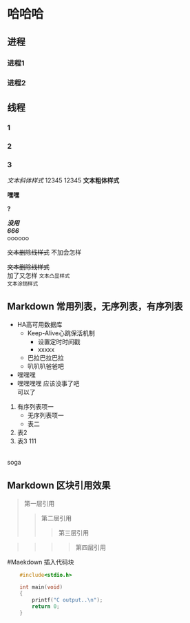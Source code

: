 # 哈哈哈

## 进程

### 进程1
### 进程2

## 线程

### 1

### 2
### 3

*文本斜体样式*
12345
	12345
**文本粗体样式**

**嘿嘿**


**?**



***没用***</br>
***666***</br>
oooooo


~~文本删除线样式~~
不加会怎样

~~文本删除线样式~~</br>
加了又怎样
``文本凸显样式``<br>
`文本涂销样式`<br>


## Markdown 常用列表，无序列表，有序列表

* HA高可用数据库
	* Keep-Alive心跳保活机制
		* 设置定时时间戳
		* xxxxx
	* 巴拉巴拉巴拉
	* 叭叭叭爸爸吧
* 嘿嘿嘿
* 嘿嘿嘿嘿
应该没事了吧<br>
可以了

1. 有序列表项一
	* 无序列表项一
	* 表二
2. 表2
3. 表3
111
<br>
soga

## Markdown 区块引用效果

> 第一层引用
>> 第二层引用
>>> 第三层引用

>>>> 第四层引用

#Maekdown 插入代码块

```c
	#include<stdio.h>

	int main(void)
	{
		printf("C output..\n");
		return 0;
	}
```










